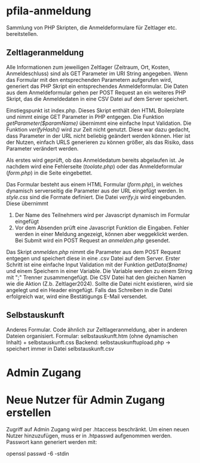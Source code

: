 # pfila-anmeldung
Sammlung von PHP Skripten, die Anmeldeformulare für Zeltlager etc. bereitstellen.


## Zeltlageranmeldung
Alle Informationen zum jeweiligen Zeltlager (Zeitraum, Ort, Kosten, Anmeldeschluss) sind als GET Parameter im URI String angegeben. Wenn das Formular mit den entsprechenden Parametern aufgerufen wird, generiert das PHP Skript ein entsprechendes Anmeldeformular.
Die Daten aus dem Anmeldeformular gehen per POST Request an ein weiteres PHP Skript, das die Anmeldedaten in eine CSV Datei auf dem Server speichert.

Einstiegspunkt ist index.php. Dieses Skript enthält den HTML Boilerplate und nimmt einige GET Parameter in PHP entgegen. Die Funktion _getParameter($paramName)_ übernimmt eine einfache Input Validation.
Die Funktion _verifyHash()_ wird zur Zeit nicht genutzt. Diese war dazu gedacht, dass Parameter in der URL nicht beliebig geändert werden können. Hier ist der Nutzen, einfach URLS generieren zu können größer, als das Risiko, dass Parameter verändert werden.

Als erstes wird geprüft, ob das Anmeldedatum bereits abgelaufen ist. Je nachdem wird eine Fehlerseite (_toolate.php_) oder das Anmeldeformular (_form.php_) in die Seite eingebettet.

Das Formular besteht aus einem HTML Formular (_form.php_), in welches dynamisch serverseitig die Parameter aus der URL eingefügt werden. In _style.css_ sind die Formate definiert. Die Datei _verify.js_ wird eingebunden. Diese übernimmt
1. Der Name des Teilnehmers wird per Javascript dynamisch im Formular eingefügt
2. Vor dem Absenden prüft eine Javascript Funktion die Eingaben. Fehler werden in einer Meldung angezeigt, können aber weggeklickt werden. Bei Submit wird ein POST Request an _anmelden.php_ gesendet.

Das Skript _anmelden.php_ nimmt die Parameter aus dem POST Request entgegen und speichert diese in eine .csv Datei auf dem Server.
Erster Schritt ist eine einfache Input Validation mit der Funktion _getData($name)_ und einem Speichern in einer Variable. Die Variable werden zu einem String mit ";" Trenner zusammengefügt. Die CSV Datei hat den gleichen Namen wie die Aktion (Z.b. Zeltlager2024). Sollte die Datei nicht existieren, wird sie angelegt und ein Header eingefügt. Falls das Schreiben in die Datei erfolgreich war, wird eine Bestätigungs E-Mail versendet.

## Selbstauskunft
Anderes Formular. Code ähnlich zur Zeltlageranmeldung, aber in anderen Dateien organisiert.
Formular: selbstauskunft.htm (ohne dynamischen Inhalt) + selbstauskunft.css
Backend: selbstauskunftupload.php -> speichert immer in Datei selbstauskunft.csv


# Admin Zugang

# Neue Nutzer für Admin Zugang erstellen
Zugriff auf Admin Zugang wird per .htaccess beschränkt. Um einen neuen Nutzer hinzuzufügen, muss er in .htpasswd aufgenommen werden. Passwort kann generiert werden mit:

openssl passwd -6 -stdin
